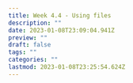 ```yaml
---
title: Week 4.4 - Using files
description: ""
date: 2023-01-08T23:09:04.941Z
preview: ""
draft: false
tags: ""
categories: ""
lastmod: 2023-01-08T23:25:54.624Z
---
```

